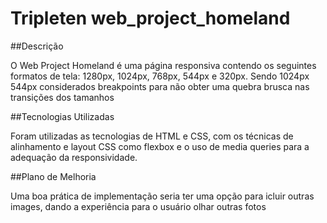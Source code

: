 # Tripleten web_project_homeland


##Descrição

O Web Project Homeland é uma página responsiva contendo os seguintes formatos de tela: 1280px, 1024px, 768px, 544px e 320px. Sendo 1024px 544px considerados breakpoints para não obter uma quebra brusca nas transições dos tamanhos


##Tecnologias Utilizadas

Foram utilizadas as tecnologias de HTML e CSS, com os técnicas de alinhamento e layout CSS como flexbox e o uso de media queries para a adequação da responsividade.

##Plano de Melhoria

Uma boa prática de implementação seria ter uma opção para icluir outras images, dando a experiência para o usuário olhar outras fotos

